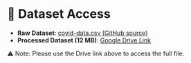 # 📂 Dataset Access

- **Raw Dataset**: [covid-data.csv (GitHub source)](https://raw.githubusercontent.com/SR1608/Datasets/main/covid-data.csv)  
- **Processed Dataset (12 MB)**: [Google Drive Link](https://drive.google.com/file/d/13HT01DAlO-JWNIA7aCER4S5LvpfZZupo/view?usp=drive_link)  

⚠️ Note: Please use the Drive link above to access the full file.  
